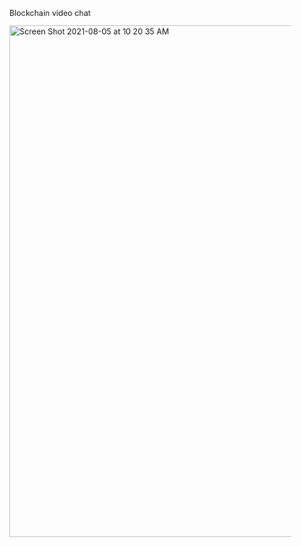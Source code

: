 Blockchain video chat 

<img width="913" alt="Screen Shot 2021-08-05 at 10 20 35 AM" src="https://user-images.githubusercontent.com/10327933/128393638-d64b80cc-9051-454e-9c3c-1e7bc5a51d89.png">

